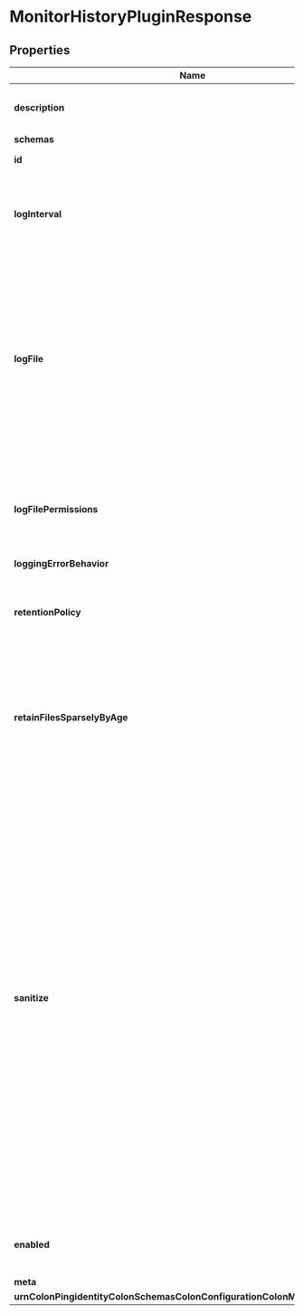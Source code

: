 

# MonitorHistoryPluginResponse


## Properties

| Name | Type | Description | Notes |
|------------ | ------------- | ------------- | -------------|
|**description** | **String** | A description for this Plugin |  [optional] |
|**schemas** | **List&lt;EnummonitorHistoryPluginSchemaUrn&gt;** |  |  |
|**id** | **String** | Name of the Plugin |  |
|**logInterval** | **String** | The duration between logging dumps of cn&#x3D;monitor to a file. |  |
|**logFile** | **String** | The file name to use for the log files generated by the Monitor History Plugin. The path to the file can be specified either as relative to the server root or as an absolute path. |  |
|**logFilePermissions** | **String** | The UNIX permissions of the log files created by this Monitor History Plugin. |  |
|**loggingErrorBehavior** | **EnumpluginLoggingErrorBehaviorProp** |  |  [optional] |
|**retentionPolicy** | **List&lt;String&gt;** | The retention policy to use for the Monitor History Plugin . |  |
|**retainFilesSparselyByAge** | **Boolean** | Retain some older files to give greater perspective on how monitoring information has changed over time. |  [optional] |
|**sanitize** | **Boolean** | Server monitoring data can include a small amount of personally identifiable information in the form of LDAP DNs and search filters. Setting this property to true will redact this information from the monitor files. This should only be used when necessary, as it reduces the information available in the archive and can increase the time to find the source of support issues. |  [optional] |
|**enabled** | **Boolean** | Indicates whether the plug-in is enabled for use. |  |
|**meta** | [**MetaMeta**](MetaMeta.md) |  |  [optional] |
|**urnColonPingidentityColonSchemasColonConfigurationColonMessagesColon20** | [**MetaUrnPingidentitySchemasConfigurationMessages20**](MetaUrnPingidentitySchemasConfigurationMessages20.md) |  |  [optional] |



